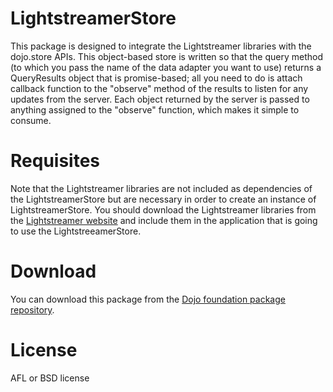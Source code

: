 # LightstreamerStore
This package is designed to integrate the Lightstreamer libraries with the dojo.store APIs. This object-based store is written so that the query method (to which you pass the name of the data adapter you want to use) returns a QueryResults object that is promise-based; all you need to do is attach callback function to the "observe" method of the results to listen for any updates from the server. Each object returned by the server is passed to anything assigned to the "observe" function, which makes it simple to consume.

# Requisites
Note that the Lightstreamer libraries are not included as dependencies of the LightstreamerStore but are necessary in order to create an instance of LightstreamerStore. You should download the Lightstreamer libraries from the [Lightstreamer website](http://www.lightstreamer.com/download.htm) and include them in the application that is going to use the LightstreeamerStore.

# Download
You can download this package from the [Dojo foundation package repository](http://packages.dojofoundation.org/list.html).

# License
AFL or BSD license